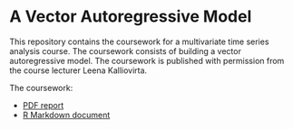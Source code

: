# A Vector Autoregressive Model

This repository contains the coursework for a multivariate time series analysis course. The coursework consists of building a vector autoregressive model. The coursework is published with permission from the course lecturer Leena Kalliovirta.

The coursework:

- [PDF report](output/VAR_Inflation_Unemployment_Federal_Funds_Rate.pdf)
- [R Markdown document](VAR_Inflation_Unemployment_Federal_Funds_Rate.Rmd)
